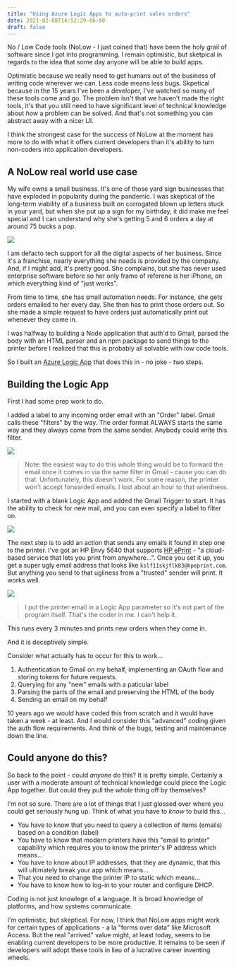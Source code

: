 ```yaml
---
title: "Using Azure Logic Apps to auto-print sales orders"
date: 2021-02-08T14:52:29-06:00
draft: false
---
```


No / Low Code tools (NoLow - I just coined that) have been the holy grail of software since I got into programming. I remain optimistic, but sketpical in regards to the idea that some day anyone will be able to build apps. 

Optimistic because we really need to get humans out of the business of writing code wherever we can. Less code means less bugs. Skpetical because in the 15 years I've been a developer, I've watched so many of these tools come and go. The problem isn't that we haven't made the right tools, it's that you still need to have significant level of technical knowledge about _how_ a problem can be solved. And that's not something you can abstract away with a nicer UI.

I think the strongest case for the success of NoLow at the moment has more to do with what it offers current developers than it's ability to turn non-coders into application developers. 

## A NoLow real world use case

My wife owns a small business. It's one of those yard sign businesses that have exploded in popularity during the pandemic. I was skeptical of the long-term viability of a business built on corrogated blown up letters stuck in your yard, but when she put up a sign for my birthday, it did make me feel special and I can understand why she's getting 5 and 6 orders a day at around 75 bucks a pop.

![](/media/low-code-value/yard-sign.JPEG)

I am defacto tech support for all the digital aspects of her business. Since it's a franchise, nearly everything she needs is provided by the company. And, if I might add, it's pretty good. She complains, but she has never used enterprise software before so her only frame of referene is her iPhone, on which everything kind of "just works".

From time to time, she has small automation needs. For instance, she gets orders emailed to her every day. She then has to print those orders out. So she made a simple request to have orders just automatically print out whenever they come in. 

I was halfway to building a Node application that auth'd to Gmail, parsed the body with an HTML parser and an npm package to send things to the printer before I realized that this is probably all solvable with low code tools. 

So I built an [Azure Logic App](https://docs.microsoft.com/azure/logic-apps/quickstart-create-first-logic-app-workflow?WT.mc_id=devcloud-15662-buhollan) that does this in - no joke - two steps. 

## Building the Logic App

First I had some prep work to do.  

I added a label to any incoming order email with an "Order" label. Gmail calls these "filters" by the way. The order format ALWAYS starts the same way and they always come from the same sender. Anybody could write this filter. 

![](/media/low-code-value/email-filter.jpg)


> Note: the easiest way to do this whole thing would be to forward the email once it comes in via the same filter in Gmail - cause you can do that. Unfortunately, this doesn't work. For some reason, the printer won't accept forwarded emails. I lost about an hour to that wierdness.

I started with a blank Logic App and added the Gmail Trigger to start. It has the ability to check for new mail, and you can even specify a label to filter on. 

![](/media/low-code-value/gmail-trigger.jpg)


The next step is to add an action that sends any emails it found in step one to the printer. I've got an HP Envy 5640 that supports [HP ePrint](https://support.hp.com/us-en/document/c03721293) - "a cloud-based service that lets you print from anywhere...". Once you set it up, you get a super ugly email address that looks like `kslf11skjflk83@hpeprint.com`. But anything you send to that ugliness from a "trusted" sender will print. It works well.

![](/media/low-code-value/full-logic-app.jpg)

> I put the printer email in a Logic App parameter so it's not part of the program itself. That's the coder in me. I can't help it.

This runs every 3 minutes and prints new orders when they come in.

And it is deceptively simple.

Consider what actually has to occur for this to work...

1. Authentication to Gmail on my behalf, implementing an OAuth flow and storing tokens for future requests.
1. Querying for any "new" emails with a paticular label
1. Parsing the parts of the email and preserving the HTML of the body
1. Sending an email on my behalf

10 years ago we would have coded this from scratch and it would have taken a week - at least. And I would consider this "advanced" coding given the auth flow requirements. And think of the bugs, testing and maintenance down the line. 

## Could anyone do this?

So back to the point - could _anyone_ do this? It is pretty simple. Certainly a user with a moderate amount of technical knowledge could piece the Logic App together. But could they pull the _whole_ thing off by themselves?

I'm not so sure. There are a lot of things that I just glossed over where you could get seriously hung up. Think of what you have to _know_ to build this...

* You have to know that you need to query a collection of items (emails) based on a condition (label)
* You have to know that modern printers have this "email to printer" capability which requires you to know the printer's IP address which means...
* You have to know about IP addresses, that they are dynamic, that this will ultimately break your app which means...
* That you need to change the printer IP to static which means...
* You have to know how to log-in to your router and configure DHCP.

Coding is not just knowlege of a language. It is broad knowledge of platforms, and how systems communicate. 

I'm optimistic, but skeptical. For now, I think that NoLow apps might work for certain types of applications - a la "forms over data" like Microsoft Access. But the real "arrived" value might, at least today, seems to be enabling current developers to be more productive. It remains to be seen if developers will adopt these tools in lieu of a lucrative career inventing wheels.

